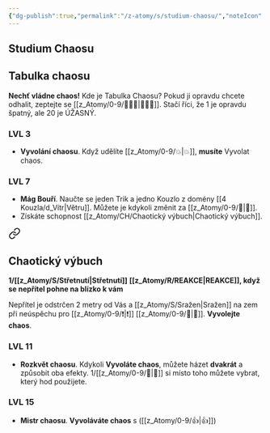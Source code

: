 ```yaml
---
{"dg-publish":true,"permalink":"/z-atomy/s/studium-chaosu/","noteIcon":""}
---
```


## Studium Chaosu

## Tabulka chaosu
**Nechť vládne chaos!** Kde je Tabulka Chaosu? Pokud ji opravdu chcete odhalit, zeptejte se [[z_Atomy/0-9/🧙🏼‍♂️\|🧙🏼‍♂️]]. Stačí říci, že 1 je opravdu špatný, ale 20 je ÚŽASNÝ. 

### LVL 3
- **Vyvolání chaosu**. Když udělíte [[z_Atomy/0-9/💥\|💥]], **musíte** Vyvolat chaos.
### LVL 7
- **Mág Bouří**. Naučte se jeden Trik a jedno Kouzlo z domény [[4 Kouzla/d_Vítr\|Větru]]. Můžete je kdykoli změnit za [[z_Atomy/0-9/🔋\|🔋]].
- Získáte schopnost [[z_Atomy/CH/Chaotický výbuch\|Chaotický výbuch]].

<div class="transclusion internal-embed is-loaded"><a class="markdown-embed-link" href="/z-atomy/ch/chaoticky-vybuch/" aria-label="Open link"><svg xmlns="http://www.w3.org/2000/svg" width="24" height="24" viewBox="0 0 24 24" fill="none" stroke="currentColor" stroke-width="2" stroke-linecap="round" stroke-linejoin="round" class="svg-icon lucide-link"><path d="M10 13a5 5 0 0 0 7.54.54l3-3a5 5 0 0 0-7.07-7.07l-1.72 1.71"></path><path d="M14 11a5 5 0 0 0-7.54-.54l-3 3a5 5 0 0 0 7.07 7.07l1.71-1.71"></path></svg></a><div class="markdown-embed">




## Chaotický výbuch
**1/[[z_Atomy/S/Střetnutí\|Střetnutí]]**
**[[z_Atomy/R/REAKCE\|REAKCE]], když se nepřítel pohne na blízko k vám**

Nepřítel je odstrčen 2 metry od Vás a [[z_Atomy/S/Sražen\|Sražen]] na zem při neúspěchu pro [[z_Atomy/0-9/❗\|❗]] [[z_Atomy/0-9/🧠\|🧠]]. 
**Vyvolejte chaos**.

</div></div>

### LVL 11
- **Rozkvět chaosu**. Kdykoli **Vyvoláte chaos**, můžete házet **dvakrát** a způsobit oba efekty. 1/[[z_Atomy/0-9/🔋\|🔋]] si místo toho můžete vybrat, který hod použijete.
### LVL 15
- **Mistr chaosu**. **Vyvoláváte chaos** s ([[z_Atomy/0-9/👍\|👍]])